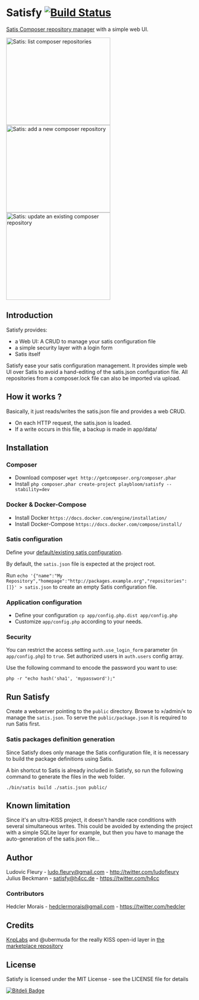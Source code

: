 # Satisfy [![Build Status](https://travis-ci.org/ludofleury/satisfy.svg)](https://travis-ci.org/ludofleury/satisfy)

[Satis Composer repository manager](http://getcomposer.org/doc/articles/handling-private-packages-with-satis.md) with a simple web UI.

<p>
  <img src="http://ludofleury.github.io/satisfy/images/list.png" width="280" height="235" alt="Satis: list composer repositories"/>
  <img src="http://ludofleury.github.io/satisfy/images/create.png" width="280" height="235" alt="Satis: add a new composer repository"/>
  <img src="http://ludofleury.github.io/satisfy/images/update.png" width="280" height="235" alt="Satis: update an existing composer repository"/>
</p>

## Introduction

Satisfy provides:

* a Web UI: A CRUD to manage your satis configuration file
* a simple security layer with a login form
* Satis itself

Satisfy ease your satis configuration management. It provides simple web UI over Satis to avoid a hand-editing of the satis.json configuration file. All repositories from a composer.lock file can also be imported via upload.


## How it works ?

Basically, it just reads/writes the satis.json file and provides a web CRUD.

* On each HTTP request, the satis.json is loaded.
* If a write occurs in this file, a backup is made in app/data/

## Installation

### Composer

* Download composer `wget http://getcomposer.org/composer.phar`
* Install `php composer.phar create-project playbloom/satisfy --stability=dev`

### Docker & Docker-Compose

* Install Docker `https://docs.docker.com/engine/installation/`
* Install Docker-Compose `https://docs.docker.com/compose/install/`

### Satis configuration

Define your [default/existing satis configuration](http://getcomposer.org/doc/articles/handling-private-packages-with-satis.md).

By default, the `satis.json` file is expected at the project root.

Run `echo '{"name":"My Repository","homepage":"http://packages.example.org","repositories":[]}' > satis.json` to create an empty Satis configuration file.

### Application configuration

* Define your configuration `cp app/config.php.dist app/config.php`
* Customize `app/config.php` according to your needs.

### Security

You can restrict the access setting `auth.use_login_form` parameter (in `app/config.php`) to `true`. Set authorized users in `auth.users` config array.

Use the following command to encode the password you want to use:

```
php -r "echo hash('sha1', 'mypassword');"
```

## Run Satisfy

Create a webserver pointing to the `public` directory. Browse to »/admin/« to manage the `satis.json`. To serve the `public/package.json` it is required to run Satis first.

### Satis packages definition generation

Since Satisfy does only manage the Satis configuration file, it is necessary to build the package definitions using Satis.

A bin shortcut to Satis is already included in Satisfy, so run the following command to generate the files in the web folder.

 ```
./bin/satis build ./satis.json public/
```

## Known limitation

Since it's an ultra-KISS project, it doesn't handle race conditions with several simultaneous writes.
This could be avoided by extending the project with a simple SQLite layer for example, but then you have to manage the auto-generation of the satis.json file...

## Author

Ludovic Fleury - <ludo.fleury@gmail.com> - <http://twitter.com/ludofleury>
Julius Beckmann - <satisfy@h4cc.de> - <https://twitter.com/h4cc>

### Contributors

Hedcler Morais - <hedclermorais@gmail.com> - <https://twitter.com/hedcler>

## Credits

[KnpLabs](https://github.com/KnpLabs) and @ubermuda for the really KISS open-id layer in [the marketplace repository](https://github.com/KnpLabs/marketplace)

## License

Satisfy is licensed under the MIT License - see the LICENSE file for details


[![Bitdeli Badge](https://d2weczhvl823v0.cloudfront.net/ludofleury/satisfy/trend.png)](https://bitdeli.com/free "Bitdeli Badge")
